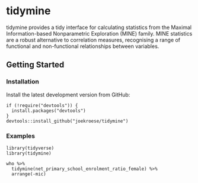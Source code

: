# tidymine

tidymine provides a tidy interface for calculating statistics from the Maximal Information-based Nonparametric Exploration (MINE) family. MINE statistics are a robust alternative to correlation measures, recognising a range of functional and non-functional relationships between variables.

## Getting Started

### Installation

Install the latest development version from GitHub:

```{r}
if (!require("devtools")) {
  install.packages("devtools")
}
devtools::install_github("joekroese/tidymine")
```

### Examples

```{r}
library(tidyverse)
library(tidymine)

who %>%
  tidymine(net_primary_school_enrolment_ratio_female) %>%
  arrange(-mic)
```

